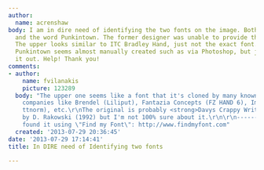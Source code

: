 ```yaml
---
author:
  name: acrenshaw
body: I am in dire need of identifying the two fonts on the image. Both the Name Above,
  and the word Punkintown. The former designer was unable to provide the font names.
  The upper looks similar to ITC Bradley Hand, just not the exact font. The "K" in
  Punkintown seems almost manually created such as via Photoshop, but just not figuring
  it out. Help! Thank you!
comments:
- author:
    name: fvilanakis
    picture: 123289
  body: "The upper one seems like a font that it's cloned by many known font-forgery
    companies like Brendel (Liliput), Fantazia Concepts (FZ HAND 6), ImageLine (Abera
    ttnorm), etc.\r\nThe original is probably <strong>Davys Crappy Writing</strong>
    by D. Rakowski (1992) but I'm not 100% sure about it.\r\n\r\n------------------\r\nI
    found it using \"Find my Font\": http://www.findmyfont.com"
  created: '2013-07-29 20:36:45'
date: '2013-07-29 17:14:41'
title: In DIRE need of Identifying two fonts

---
```


